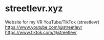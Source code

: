 # streetlevr.xyz
Website for my VR YouTube/TikTok (streetlevr)<br>
https://www.youtube.com/@streetlevr<br>
https://www.tiktok.com/@streetlevr

